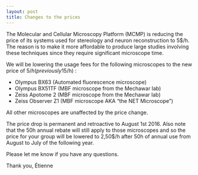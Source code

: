 ```yaml
---
layout: post
title: Changes to the prices
---
```


The Molecular and Cellular Microscopy Platform (MCMP) is reducing the price of its systems used for stereology and neuron reconstruction to 5$/h. The reason is to make it more affordable to produce large studies involving these techniques since they require significant microscope time. 

We will be lowering the usage fees for the following microscopes to the new price of 5$/h (previously 15$/h) :

  - Olympus BX63 (Automated fluorescence microscope)
  - Olympus BX51TF (MBF microscope from the Mechawar lab)
  - Zeiss Apotome 2 (MBF microscope from the Mechawar lab)
  - Zeiss Observer Z1 (MBF microscope AKA “the NET Microscope”)

All other microscopes are unaffected by the price change.

The price drop is permanent and retroactive to August 1st 2016. Also note that the 50h annual rebate will still apply to those microscopes and so the price for your group will be lowered to 2,50$/h after 50h of annual use from August to July of the following year.

Please let me know if you have any questions.

Thank you,
Étienne
